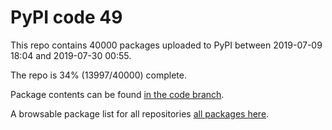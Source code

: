# PyPI code 49

This repo contains 40000 packages uploaded to PyPI between 
2019-07-09 18:04 and 2019-07-30 00:55.

The repo is 34% (13997/40000) complete.

Package contents can be found [in the code branch](https://github.com/pypi-data/pypi-mirror-49/tree/code/packages).

A browsable package list for all repositories [all packages here](https://pypi-data.github.io/website/repositories/pypi-mirror-49).


